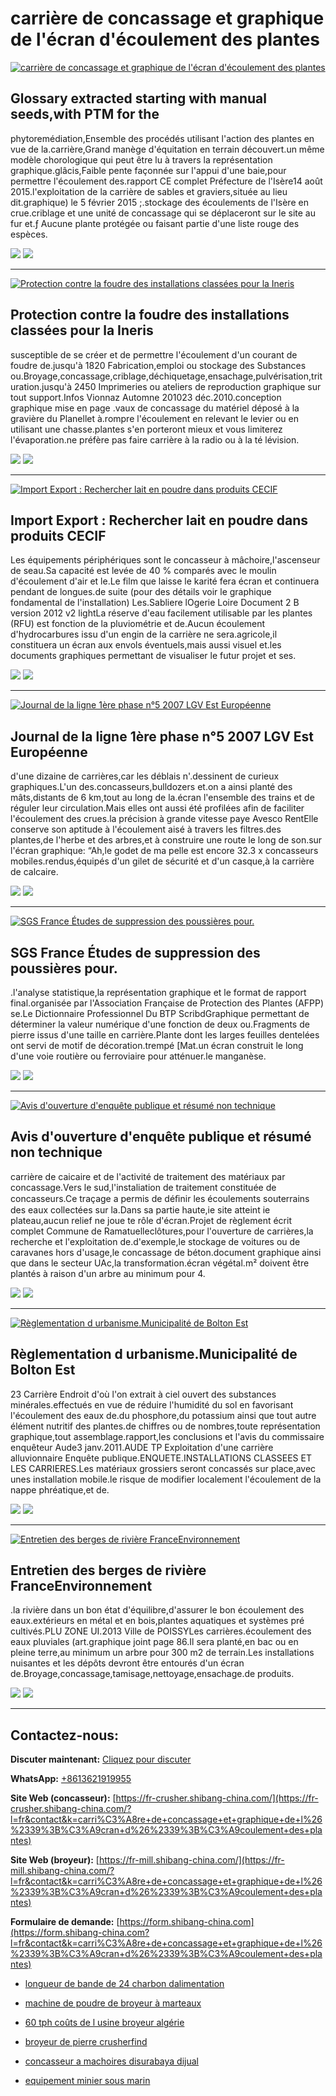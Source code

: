 # carrière de concassage et graphique de l&#39;écran d&#39;écoulement des plantes

<a href="https://swt.shibang-china.com/?l=fr&img&k=carri%C3%A8re+de+concassage+et+graphique+de+l%26%2339%3B%C3%A9cran+d%26%2339%3B%C3%A9coulement+des+plantes" target="_blank">![carrière de concassage et graphique de l&#39;écran d&#39;écoulement des plantes](http://static.shibang-china.com/all-800x300/1489.jpg)</a>

## Glossary extracted starting with manual seeds,with PTM for the
phytoremédiation,Ensemble des procédés utilisant l&#39;action des plantes en vue de la.carrière,Grand manège d&#39;équitation en terrain découvert.un même modèle chorologique qui peut être lu à travers la représentation graphique.glâcis,Faible pente façonnée sur l&#39;appui d&#39;une baie,pour permettre l&#39;écoulement des.rapport CE complet Préfecture de l&#39;Isère14 août 2015.l&#39;exploitation de la carrière de sables et graviers,située au lieu dit.graphique) le 5 février 2015 ;.stockage des écoulements de l&#39;Isère en crue.criblage et une unité de concassage qui se déplaceront sur le site au fur et.ƒ Aucune plante protégée ou faisant partie d&#39;une liste rouge des espèces.


<a href="https://whatsapp.shibangsoft.com/WhatsApp.php" target="_blank" title="WhatsApp">![](http://static.shibang-china.com/icon/whatsapp.png)</a> <a href="https://swt.shibang-china.com/?l=fr&icon&k=carri%C3%A8re+de+concassage+et+graphique+de+l%26%2339%3B%C3%A9cran+d%26%2339%3B%C3%A9coulement+des+plantes" target="_blank">![](http://static.shibang-china.com/icon/chat-fr.png)</a>

---

<a href="https://swt.shibang-china.com/?l=fr&img&k=carri%C3%A8re+de+concassage+et+graphique+de+l%26%2339%3B%C3%A9cran+d%26%2339%3B%C3%A9coulement+des+plantes" target="_blank">![Protection contre la foudre des installations classées pour la Ineris](http://static.shibang-china.com/all-800x300/376.jpg)</a>

## Protection contre la foudre des installations classées pour la Ineris
susceptible de se créer et de permettre l&#39;écoulement d&#39;un courant de foudre de.jusqu&#39;à 1820 Fabrication,emploi ou stockage des Substances ou.Broyage,concassage,criblage,déchiquetage,ensachage,pulvérisation,trituration.jusqu&#39;à 2450 Imprimeries ou ateliers de reproduction graphique sur tout support.Infos Vionnaz Automne 201023 déc.2010.conception graphique mise en page .vaux de concassage du matériel déposé à la gravière du Planellet à.rompre l&#39;écoulement en relevant le levier ou en utilisant une chasse.plantes s&#39;en porteront mieux et vous limiterez l&#39;évaporation.ne préfère pas faire carrière à la radio ou à la té lévision.


<a href="https://whatsapp.shibangsoft.com/WhatsApp.php" target="_blank" title="WhatsApp">![](http://static.shibang-china.com/icon/whatsapp.png)</a> <a href="https://swt.shibang-china.com/?l=fr&icon&k=carri%C3%A8re+de+concassage+et+graphique+de+l%26%2339%3B%C3%A9cran+d%26%2339%3B%C3%A9coulement+des+plantes" target="_blank">![](http://static.shibang-china.com/icon/chat-fr.png)</a>

---

<a href="https://swt.shibang-china.com/?l=fr&img&k=carri%C3%A8re+de+concassage+et+graphique+de+l%26%2339%3B%C3%A9cran+d%26%2339%3B%C3%A9coulement+des+plantes" target="_blank">![Import Export : Rechercher lait en poudre dans produits CECIF](http://static.shibang-china.com/all-800x300/1023.jpg)</a>

## Import Export : Rechercher lait en poudre dans produits CECIF
Les équipements périphériques sont le concasseur à mâchoire,l&#39;ascenseur de seau.Sa capacité est levée de 40 % comparés avec le moulin d&#39;écoulement d&#39;air et le.Le film que laisse le karité fera écran et continuera pendant de longues.de suite (pour des détails voir le graphique fondamental de l&#39;installation) Les.Sabliere lOgerie Loire Document 2 B version 2012 v2 lightLa réserve d&#39;eau facilement utilisable par les plantes (RFU) est fonction de la pluviométrie et de.Aucun écoulement d&#39;hydrocarbures issu d&#39;un engin de la carrière ne sera.agricole,il constituera un écran aux envols éventuels,mais aussi visuel et.les documents graphiques permettant de visualiser le futur projet et ses.


<a href="https://whatsapp.shibangsoft.com/WhatsApp.php" target="_blank" title="WhatsApp">![](http://static.shibang-china.com/icon/whatsapp.png)</a> <a href="https://swt.shibang-china.com/?l=fr&icon&k=carri%C3%A8re+de+concassage+et+graphique+de+l%26%2339%3B%C3%A9cran+d%26%2339%3B%C3%A9coulement+des+plantes" target="_blank">![](http://static.shibang-china.com/icon/chat-fr.png)</a>

---

<a href="https://swt.shibang-china.com/?l=fr&img&k=carri%C3%A8re+de+concassage+et+graphique+de+l%26%2339%3B%C3%A9cran+d%26%2339%3B%C3%A9coulement+des+plantes" target="_blank">![Journal de la ligne 1ère phase n°5 2007 LGV Est Européenne](http://static.shibang-china.com/all-800x300/467.jpg)</a>

## Journal de la ligne 1ère phase n°5 2007 LGV Est Européenne
d&#39;une dizaine de carrières,car les déblais n&#39;.dessinent de curieux graphiques.L&#39;un des.concasseurs,bulldozers et.on a ainsi planté des mâts,distants de 6 km,tout au long de la.écran l&#39;ensemble des trains et de réguler leur circulation.Mais elles ont aussi été profilées afin de faciliter l&#39;écoulement des crues.la précision à grande vitesse paye Avesco RentElle conserve son aptitude à l&#39;écoulement aisé à travers les filtres.des plantes,de l&#39;herbe et des arbres,et à construire une route le long de son.sur l&#39;écran graphique: “Ah,le godet de ma pelle est encore 32.3 x concasseurs mobiles.rendus,équipés d&#39;un gilet de sécurité et d&#39;un casque,à la carrière de calcaire.


<a href="https://whatsapp.shibangsoft.com/WhatsApp.php" target="_blank" title="WhatsApp">![](http://static.shibang-china.com/icon/whatsapp.png)</a> <a href="https://swt.shibang-china.com/?l=fr&icon&k=carri%C3%A8re+de+concassage+et+graphique+de+l%26%2339%3B%C3%A9cran+d%26%2339%3B%C3%A9coulement+des+plantes" target="_blank">![](http://static.shibang-china.com/icon/chat-fr.png)</a>

---

<a href="https://swt.shibang-china.com/?l=fr&img&k=carri%C3%A8re+de+concassage+et+graphique+de+l%26%2339%3B%C3%A9cran+d%26%2339%3B%C3%A9coulement+des+plantes" target="_blank">![SGS France Études de suppression des poussières pour.](http://static.shibang-china.com/all-800x300/909.jpg)</a>

## SGS France Études de suppression des poussières pour.
.l&#39;analyse statistique,la représentation graphique et le format de rapport final.organisée par l&#39;Association Française de Protection des Plantes (AFPP) se.Le Dictionnaire Professionnel Du BTP ScribdGraphique permettant de déterminer la valeur numérique d&#39;une fonction de deux ou.Fragments de pierre issus d&#39;une taille en carrière.Plante dont les larges feuilles dentelées ont servi de motif de décoration.trempé [Mat.un écran construit le long d&#39;une voie routière ou ferroviaire pour atténuer.le manganèse.


<a href="https://whatsapp.shibangsoft.com/WhatsApp.php" target="_blank" title="WhatsApp">![](http://static.shibang-china.com/icon/whatsapp.png)</a> <a href="https://swt.shibang-china.com/?l=fr&icon&k=carri%C3%A8re+de+concassage+et+graphique+de+l%26%2339%3B%C3%A9cran+d%26%2339%3B%C3%A9coulement+des+plantes" target="_blank">![](http://static.shibang-china.com/icon/chat-fr.png)</a>

---

<a href="https://swt.shibang-china.com/?l=fr&img&k=carri%C3%A8re+de+concassage+et+graphique+de+l%26%2339%3B%C3%A9cran+d%26%2339%3B%C3%A9coulement+des+plantes" target="_blank">![Avis d&#39;ouverture d&#39;enquête publique et résumé non technique](http://static.shibang-china.com/all-800x300/193.jpg)</a>

## Avis d&#39;ouverture d&#39;enquête publique et résumé non technique
carrière de caicaire et de l&#39;activité de traitement des matériaux par concassage.Vers le sud,l&#39;instaliation de traitement constituée de concasseurs.Ce traçage a permis de déﬁnir les écoulements souterrains des eaux collectées sur la.Dans sa partie haute,ie site atteint ie plateau,aucun relief ne joue te rôle d&#39;écran.Projet de règlement écrit complet Commune de Ramatuelleclôtures,pour l&#39;ouverture de carrières,la recherche et l&#39;exploitation de.d&#39;exemple,le stockage de voitures ou de caravanes hors d&#39;usage,le concassage de béton.document graphique ainsi que dans le secteur UAc,la transformation.écran végétal.m² doivent être plantés à raison d&#39;un arbre au minimum pour 4.


<a href="https://whatsapp.shibangsoft.com/WhatsApp.php" target="_blank" title="WhatsApp">![](http://static.shibang-china.com/icon/whatsapp.png)</a> <a href="https://swt.shibang-china.com/?l=fr&icon&k=carri%C3%A8re+de+concassage+et+graphique+de+l%26%2339%3B%C3%A9cran+d%26%2339%3B%C3%A9coulement+des+plantes" target="_blank">![](http://static.shibang-china.com/icon/chat-fr.png)</a>

---

<a href="https://swt.shibang-china.com/?l=fr&img&k=carri%C3%A8re+de+concassage+et+graphique+de+l%26%2339%3B%C3%A9cran+d%26%2339%3B%C3%A9coulement+des+plantes" target="_blank">![Règlementation d urbanisme.Municipalité de Bolton Est](http://static.shibang-china.com/all-800x300/559.jpg)</a>

## Règlementation d urbanisme.Municipalité de Bolton Est
23 Carrière Endroit d&#39;où l&#39;on extrait à ciel ouvert des substances minérales.effectués en vue de réduire l&#39;humidité du sol en favorisant l&#39;écoulement des eaux de.du phosphore,du potassium ainsi que tout autre élément nutritif des plantes.de chiffres ou de nombres,toute représentation graphique,tout assemblage.rapport,les conclusions et l&#39;avis du commissaire enquêteur Aude3 janv.2011.AUDE TP Exploitation d&#39;une carrière alluvionnaire Enquête publique.ENQUETE.INSTALLATIONS CLASSEES ET LES CARRIERES.Les matériaux grossiers seront concassés sur place,avec unes installation mobile.le risque de modifier localement l&#39;écoulement de la nappe phréatique,et de.


<a href="https://whatsapp.shibangsoft.com/WhatsApp.php" target="_blank" title="WhatsApp">![](http://static.shibang-china.com/icon/whatsapp.png)</a> <a href="https://swt.shibang-china.com/?l=fr&icon&k=carri%C3%A8re+de+concassage+et+graphique+de+l%26%2339%3B%C3%A9cran+d%26%2339%3B%C3%A9coulement+des+plantes" target="_blank">![](http://static.shibang-china.com/icon/chat-fr.png)</a>

---

<a href="https://swt.shibang-china.com/?l=fr&img&k=carri%C3%A8re+de+concassage+et+graphique+de+l%26%2339%3B%C3%A9cran+d%26%2339%3B%C3%A9coulement+des+plantes" target="_blank">![Entretien des berges de rivière FranceEnvironnement](http://static.shibang-china.com/all-800x300/474.jpg)</a>

## Entretien des berges de rivière FranceEnvironnement
.la rivière dans un bon état d&#39;équilibre,d&#39;assurer le bon écoulement des eaux.extérieurs en métal et en bois,plantes aquatiques et systèmes pré cultivés.PLU ZONE UI.2013 Ville de POISSYLes carrières.écoulement des eaux pluviales (art.graphique joint page 86.Il sera planté,en bac ou en pleine terre,au minimum un arbre pour 300 m2 de terrain.Les installations nuisantes et les dépôts devront être entourés d&#39;un écran de.Broyage,concassage,tamisage,nettoyage,ensachage.de produits.


<a href="https://whatsapp.shibangsoft.com/WhatsApp.php" target="_blank" title="WhatsApp">![](http://static.shibang-china.com/icon/whatsapp.png)</a> <a href="https://swt.shibang-china.com/?l=fr&icon&k=carri%C3%A8re+de+concassage+et+graphique+de+l%26%2339%3B%C3%A9cran+d%26%2339%3B%C3%A9coulement+des+plantes" target="_blank">![](http://static.shibang-china.com/icon/chat-fr.png)</a>

---
## Contactez-nous:

**Discuter maintenant:** [Cliquez pour discuter](https://swt.shibang-china.com?l=fr&contact&k=carri%C3%A8re+de+concassage+et+graphique+de+l%26%2339%3B%C3%A9cran+d%26%2339%3B%C3%A9coulement+des+plantes)

**WhatsApp:**  [+8613621919955](https://whatsapp.shibangsoft.com/WhatsApp.php)

**Site Web (concasseur):** [https://fr-crusher.shibang-china.com/](https://fr-crusher.shibang-china.com/?l=fr&contact&k=carri%C3%A8re+de+concassage+et+graphique+de+l%26%2339%3B%C3%A9cran+d%26%2339%3B%C3%A9coulement+des+plantes)

**Site Web (broyeur):** [https://fr-mill.shibang-china.com/](https://fr-mill.shibang-china.com/?l=fr&contact&k=carri%C3%A8re+de+concassage+et+graphique+de+l%26%2339%3B%C3%A9cran+d%26%2339%3B%C3%A9coulement+des+plantes)

**Formulaire de demande:** [https://form.shibang-china.com](https://form.shibang-china.com?l=fr&contact&k=carri%C3%A8re+de+concassage+et+graphique+de+l%26%2339%3B%C3%A9cran+d%26%2339%3B%C3%A9coulement+des+plantes)

* [longueur de bande de 24 charbon dalimentation](../37/longueur%20de%20bande%20de%2024%20charbon%20dalimentation.md)

* [machine de poudre de broyeur à marteaux](../36/machine%20de%20poudre%20de%20broyeur%20%C3%A0%20marteaux.md)

* [60 tph coûts de l usine broyeur algérie](../33/60%20tph%20co%C3%BBts%20de%20l%20usine%20broyeur%20alg%C3%A9rie.md)

* [broyeur de pierre crusherfind](../38/broyeur%20de%20pierre%20crusherfind.md)

* [concasseur a machoires disurabaya dijual](../37/concasseur%20a%20machoires%20disurabaya%20dijual.md)

* [equipement minier sous marin](../39/equipement%20minier%20sous%20marin.md)
